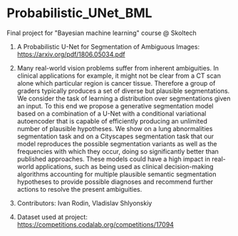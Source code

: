 # Probabilistic_UNet_BML
Final project for "Bayesian machine learning" course @ Skoltech

1. A Probabilistic U-Net for Segmentation of Ambiguous Images: https://arxiv.org/pdf/1806.05034.pdf

2. Many real-world vision problems suffer from inherent ambiguities. In clinical
applications for example, it might not be clear from a CT scan alone which particular
region is cancer tissue. Therefore a group of graders typically produces
a set of diverse but plausible segmentations. We consider the task of learning a
distribution over segmentations given an input. To this end we propose a generative
segmentation model based on a combination of a U-Net with a conditional variational
autoencoder that is capable of efficiently producing an unlimited number
of plausible hypotheses. We show on a lung abnormalities segmentation task
and on a Cityscapes segmentation task that our model reproduces the possible
segmentation variants as well as the frequencies with which they occur, doing so
significantly better than published approaches. These models could have a high
impact in real-world applications, such as being used as clinical decision-making
algorithms accounting for multiple plausible semantic segmentation hypotheses to
provide possible diagnoses and recommend further actions to resolve the present
ambiguities.

3. Contributors: Ivan Rodin, Vladislav Shlyonskiy

4. Dataset used at project: https://competitions.codalab.org/competitions/17094
